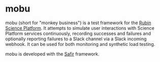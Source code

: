 # mobu

mobu (short for "monkey business") is a test framework for the [Rubin Science Platform](https://phalanx.lsst.io/).
It attempts to simulate user interactions with Science Platform services continuously, recording successes and failures and optionally reporting failures to a Slack channel via a Slack incoming webhook.
It can be used for both monitoring and synthetic load testing.

mobu is developed with the [Safir](https://safir.lsst.io/) framework.
